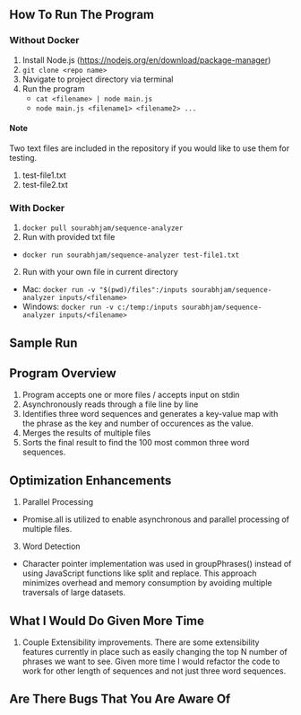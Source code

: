 ## How To Run The Program
### Without Docker
1. Install Node.js (https://nodejs.org/en/download/package-manager)
2. `git clone <repo name>`
3. Navigate to project directory via terminal
4. Run the program
   - `cat <filename> | node main.js`
   - `node main.js <filename1> <filename2> ...`

#### Note
Two text files are included in the repository if you would like to use them for testing.
1. test-file1.txt
2. test-file2.txt




### With Docker
1. `docker pull sourabhjam/sequence-analyzer`
2. Run with provided txt file
  - `docker run sourabhjam/sequence-analyzer test-file1.txt`
2. Run with your own file in current directory
  - Mac: `docker run -v "$(pwd)/files":/inputs sourabhjam/sequence-analyzer inputs/<filename>`
  - Windows: `docker run -v c:/temp:/inputs sourabhjam/sequence-analyzer inputs/<filename>`

## Sample Run



## Program Overview
1. Program accepts one or more files / accepts input on stdin
2. Asynchronously reads through a file line by line
3. Identifies three word sequences and generates a key-value map with the phrase as the key and number of occurences as the value.
4. Merges the results of multiple files
5. Sorts the final result to find the 100 most common three word sequences.

## Optimization Enhancements
1. Parallel Processing
- Promise.all is utilized to enable asynchronous and parallel processing of multiple files.  
3. Word Detection
- Character pointer implementation was used in groupPhrases() instead of using JavaScript functions like split and replace. This approach minimizes overhead and memory consumption by avoiding multiple traversals of large datasets.

## What I Would Do Given More Time
1. Couple Extensibility improvements. There are some extensibility features currently in place such as easily changing the top N number of phrases we want to see. Given more time I would refactor the code to work for other length of sequences and not just three word sequences.


## Are There Bugs That You Are Aware Of

